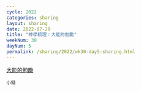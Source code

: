```yaml
---
cycle: 2022
categories: sharing
layout: sharing
date: 2022-07-29
title: "神學梳理：大能的勉勵"
weekNum: 30
dayNum: 5
permalink: /sharing/2022/wk30-day5-sharing.html
---
```


[大能的勉勵](https://eccseattle.github.io/media/sharing/2022/wk030/2022-07-29-bin.m4a)

`小錢`
